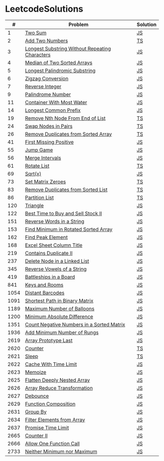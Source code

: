 # LeetcodeSolutions

| #    | Problem                                                                                                                         | Solution                                                                                                                  |
| ---- | ------------------------------------------------------------------------------------------------------------------------------- | ------------------------------------------------------------------------------------------------------------------------- |
| 1    | [Two Sum](https://leetcode.com/problems/two-sum/)                                                                               | [JS](https://github.com/MohammadJB/LeetcodeSolutions/blob/master/solutions/twoSum.js)                                     |
| 2    | [Add Two Numbers](https://leetcode.com/problems/add-two-numbers/)                                                               | [TS](https://github.com/MohammadJB/LeetcodeSolutions/blob/master/solutions/addTwoNumbers.ts)                              |
| 3    | [Longest Substring Without Repeating Characters](https://leetcode.com/problems/longest-substring-without-repeating-characters/) | [JS](https://github.com/MohammadJB/LeetcodeSolutions/blob/master/solutions/longestSubstringWithoutRepeatingCharacters.js) |
| 4    | [Median of Two Sorted Arrays](https://leetcode.com/problems/median-of-two-sorted-arrays/)                                       | [JS](https://github.com/MohammadJB/LeetcodeSolutions/blob/master/solutions/medianOfTwoSortedArrays.js)                    |
| 5    | [Longest Palindromic Substring](https://leetcode.com/problems/longest-palindromic-substring/)                                   | [JS](https://github.com/MohammadJB/LeetcodeSolutions/blob/master/solutions/longestPalindromicSubstring.js)                |
| 6    | [Zigzag Conversion](https://leetcode.com/problems/zigzag-conversion/)                                                           | [JS](https://github.com/MohammadJB/LeetcodeSolutions/blob/master/solutions/zigzagConversion.js)                           |
| 7    | [Reverse Integer](https://leetcode.com/problems/reverse-integer/)                                                               | [JS](https://github.com/MohammadJB/LeetcodeSolutions/blob/master/solutions/reverseInteger.js)                             |
| 9    | [Palindrome Number](https://leetcode.com/problems/palindrome-number/)                                                           | [JS](https://github.com/MohammadJB/LeetcodeSolutions/blob/master/solutions/palindromeNumber.js)                           |
| 11   | [Container With Most Water](https://leetcode.com/problems/container-with-most-water/)                                           | [JS](https://github.com/MohammadJB/LeetcodeSolutions/blob/master/solutions/containerWithMostWater.js)                     |
| 14   | [Longest Common Prefix](https://leetcode.com/problems/longest-common-prefix/)                                                   | [JS](https://github.com/MohammadJB/LeetcodeSolutions/blob/master/solutions/longestCommonPrefix.js)                        |
| 19   | [Remove Nth Node From End of List](https://leetcode.com/problems/remove-nth-node-from-end-of-list/)                             | [TS](https://github.com/MohammadJB/LeetcodeSolutions/blob/master/solutions/removeNthNodeFromEndOfList.ts)                 |
| 24   | [Swap Nodes in Pairs](https://leetcode.com/problems/swap-nodes-in-pairs/)                                                       | [TS](https://github.com/MohammadJB/LeetcodeSolutions/blob/master/solutions/swapNodesInPairs.ts)                           |
| 26   | [Remove Duplicates from Sorted Array](https://leetcode.com/problems/remove-duplicates-from-sorted-array/)                       | [TS](https://github.com/MohammadJB/LeetcodeSolutions/blob/master/solutions/removeDuplicatesFromSortedArray.ts)            |
| 41   | [First Missing Positive](https://leetcode.com/problems/first-missing-positive/)                                                 | [JS](https://github.com/MohammadJB/LeetcodeSolutions/blob/master/solutions/firstMissingPositive.js)                       |
| 55   | [Jump Game](https://leetcode.com/problems/jump-game/)                                                                           | [JS](https://github.com/MohammadJB/LeetcodeSolutions/blob/master/solutions/jumpGame.js)                                   |
| 56   | [Merge Intervals](https://leetcode.com/problems/merge-intervals/)                                                               | [JS](https://github.com/MohammadJB/LeetcodeSolutions/blob/master/solutions/mergeIntervals.js)                             |
| 61   | [Rotate List](https://leetcode.com/problems/rotate-list/)                                                                       | [TS](https://github.com/MohammadJB/LeetcodeSolutions/blob/master/solutions/rotateList.ts)                                 |
| 69   | [Sqrt(x)](https://leetcode.com/problems/sqrtx/)                                                                                 | [JS](https://github.com/MohammadJB/LeetcodeSolutions/blob/master/solutions/sqrt.js)                                       |
| 73   | [Set Matrix Zeroes](https://leetcode.com/problems/set-matrix-zeroes/)                                                           | [TS](https://github.com/MohammadJB/LeetcodeSolutions/blob/master/solutions/setMatrixZeroes.ts)                            |
| 83   | [Remove Duplicates from Sorted List](https://leetcode.com/problems/remove-duplicates-from-sorted-list/)                         | [TS](https://github.com/MohammadJB/LeetcodeSolutions/blob/master/solutions/removeDuplicatesFromSortedList.ts)             |
| 86   | [Partition List](https://leetcode.com/problems/partition-list/)                                                                 | [TS](https://github.com/MohammadJB/LeetcodeSolutions/blob/master/solutions/partitionList.ts)                              |
| 120  | [Triangle](https://leetcode.com/problems/triangle/)                                                                             | [JS](https://github.com/MohammadJB/LeetcodeSolutions/blob/master/solutions/triangle.js)                                   |
| 122  | [Best Time to Buy and Sell Stock II](https://leetcode.com/problems/best-time-to-buy-and-sell-stock-ii/)                         | [JS](https://github.com/MohammadJB/LeetcodeSolutions/blob/master/solutions/bestTimeToBuyAndSellStockII.js)                |
| 151  | [Reverse Words in a String](https://leetcode.com/problems/reverse-words-in-a-string/)                                           | [JS](https://github.com/MohammadJB/LeetcodeSolutions/blob/master/solutions/reverseWordsInAString.js)                      |
| 153  | [Find Minimum in Rotated Sorted Array](https://leetcode.com/problems/find-minimum-in-rotated-sorted-array/)                     | [JS](https://github.com/MohammadJB/LeetcodeSolutions/blob/master/solutions/findMinimumInRotatedSortedArray.js)            |
| 162  | [Find Peak Element](https://leetcode.com/problems/find-peak-element/)                                                           | [JS](https://github.com/MohammadJB/LeetcodeSolutions/blob/master/solutions/findPeakElement.js)                            |
| 168  | [Excel Sheet Column Title](https://leetcode.com/problems/excel-sheet-column-title/)                                             | [JS](https://github.com/MohammadJB/LeetcodeSolutions/blob/master/solutions/excelSheetColumnTitle.js)                      |
| 219  | [Contains Duplicate II](https://leetcode.com/problems/contains-duplicate-ii/)                                                   | [JS](https://github.com/MohammadJB/LeetcodeSolutions/blob/master/solutions/containsDuplicateII.js)                        |
| 237  | [Delete Node in a Linked List](https://leetcode.com/problems/delete-node-in-a-linked-list/)                                     | [JS](https://github.com/MohammadJB/LeetcodeSolutions/blob/master/solutions/deleteNodeInALinkedList.js)                    |
| 345  | [Reverse Vowels of a String](https://leetcode.com/problems/reverse-vowels-of-a-string/)                                         | [JS](https://github.com/MohammadJB/LeetcodeSolutions/blob/master/solutions/reverseVowelsOfAString.js)                     |
| 419  | [Battleships in a Board](https://leetcode.com/problems/battleships-in-a-board/description/)                                     | [JS](https://github.com/MohammadJB/LeetcodeSolutions/blob/master/solutions/battleshipsInABoard.js)                        |
| 841  | [Keys and Rooms](https://leetcode.com/problems/keys-and-rooms/)                                                                 | [JS](https://github.com/MohammadJB/LeetcodeSolutions/blob/master/solutions/keysAndRooms.js)                               |
| 1054 | [Distant Barcodes](https://leetcode.com/problems/distant-barcodes/)                                                             | [JS](https://github.com/MohammadJB/LeetcodeSolutions/blob/master/solutions/distantBarcodes.js)                            |
| 1091 | [Shortest Path in Binary Matrix](https://leetcode.com/problems/shortest-path-in-binary-matrix/)                                 | [JS](https://github.com/MohammadJB/LeetcodeSolutions/blob/master/solutions/shortestPathInBinaryMatrix.js)                 |
| 1189 | [Maximum Number of Balloons](https://leetcode.com/problems/maximum-number-of-balloons/)                                         | [JS](https://github.com/MohammadJB/LeetcodeSolutions/blob/master/solutions/maximumNumberOfBallons.js)                     |
| 1200 | [Minimum Absolute Difference](https://leetcode.com/problems/minimum-absolute-difference/)                                       | [JS](https://github.com/MohammadJB/LeetcodeSolutions/blob/master/solutions/minimumAbsoluteDifference.js)                  |
| 1351 | [Count Negative Numbers in a Sorted Matrix](https://leetcode.com/problems/count-negative-numbers-in-a-sorted-matrix/)           | [JS](https://github.com/MohammadJB/LeetcodeSolutions/blob/master/solutions/countNegativeNumbersInASortedMatrix.js)        |
| 1936 | [Add Minimum Number of Rungs](https://leetcode.com/problems/add-minimum-number-of-rungs/)                                       | [JS](https://github.com/MohammadJB/LeetcodeSolutions/blob/master/solutions/addMinimumNumberOfRungs.js)                    |
| 2619 | [Array Prototype Last](https://leetcode.com/problems/array-prototype-last/)                                                     | [JS](https://github.com/MohammadJB/LeetcodeSolutions/blob/master/solutions/arrayPrototypeLast.js)                         |
| 2620 | [Counter](https://leetcode.com/problems/counter/)                                                                               | [TS](https://github.com/MohammadJB/LeetcodeSolutions/blob/master/solutions/counter.ts)                                    |
| 2621 | [Sleep](https://leetcode.com/problems/sleep/)                                                                                   | [TS](https://github.com/MohammadJB/LeetcodeSolutions/blob/master/solutions/sleep.ts)                                      |
| 2622 | [Cache With Time Limit](https://leetcode.com/problems/cache-with-time-limit/)                                                   | [JS](https://github.com/MohammadJB/LeetcodeSolutions/blob/master/solutions/cacheWithTimeLimit.js)                         |
| 2623 | [Memoize](https://leetcode.com/problems/memoize/)                                                                               | [JS](https://github.com/MohammadJB/LeetcodeSolutions/blob/master/solutions/memoize.js)                                    |
| 2625 | [Flatten Deeply Nested Array](https://leetcode.com/problems/flatten-deeply-nested-array/)                                       | [JS](https://github.com/MohammadJB/LeetcodeSolutions/blob/master/solutions/flattenDeeplyNestedArray.js)                   |
| 2626 | [Array Reduce Transformation](https://leetcode.com/problems/array-reduce-transformation/)                                       | [JS](https://github.com/MohammadJB/LeetcodeSolutions/blob/master/solutions/arrayReduceTransformation.js)                  |
| 2627 | [Debounce](https://leetcode.com/problems/debounce/)                                                                             | [JS](https://github.com/MohammadJB/LeetcodeSolutions/blob/master/solutions/debounce.js)                                   |
| 2629 | [Function Composition](https://leetcode.com/problems/function-composition/)                                                     | [JS](https://github.com/MohammadJB/LeetcodeSolutions/blob/master/solutions/functionComposition.js)                        |
| 2631 | [Group By](https://leetcode.com/problems/group-by/)                                                                             | [JS](https://github.com/MohammadJB/LeetcodeSolutions/blob/master/solutions/groupBy.js)                                    |
| 2634 | [Filter Elements from Array](https://leetcode.com/problems/filter-elements-from-array/)                                         | [JS](https://github.com/MohammadJB/LeetcodeSolutions/blob/master/solutions/filterElementsFromArray.js)                    |
| 2637 | [Promise Time Limit](https://leetcode.com/problems/promise-time-limit/)                                                         | [JS](https://github.com/MohammadJB/LeetcodeSolutions/blob/master/solutions/promiseTimeLimit.js)                           |
| 2665 | [Counter II](https://leetcode.com/problems/counter-ii/)                                                                         | [JS](https://github.com/MohammadJB/LeetcodeSolutions/blob/master/solutions/counterII.js)                                  |
| 2666 | [Allow One Function Call](https://leetcode.com/problems/allow-one-function-call/)                                               | [JS](https://github.com/MohammadJB/LeetcodeSolutions/blob/master/solutions/allowOneFunctionCall.js)                       |
| 2733 | [Neither Minimum nor Maximum](https://leetcode.com/problems/neither-minimum-nor-maximum/)                                       | [JS](https://github.com/MohammadJB/LeetcodeSolutions/blob/master/solutions/nietherMinimumNorMaximum.js)                   |
